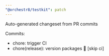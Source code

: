 ```yaml
---
"@orchestr8/testkit": patch
---
```


Auto-generated changeset from PR commits

Commits:
- chore: trigger CI
- chore(release): version packages 🚀 [skip ci]
